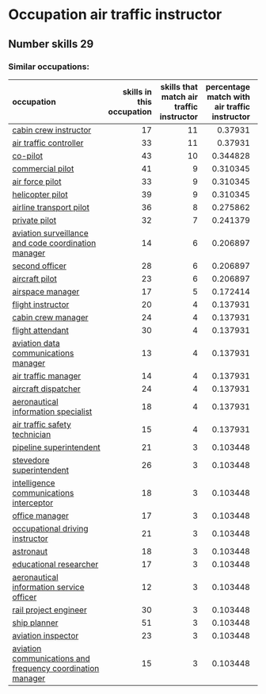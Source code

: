 # Occupation air traffic instructor
## Number skills 29
### Similar occupations:
| occupation                                                                                                                  |   skills in this occupation |   skills that match air traffic instructor |   percentage match with air traffic instructor |   skills not in air traffic instructor |
|:----------------------------------------------------------------------------------------------------------------------------|----------------------------:|-------------------------------------------:|-----------------------------------------------:|---------------------------------------:|
| [cabin crew instructor](cabin_crew_instructor.md)                                                                           |                          17 |                                         11 |                                       0.37931  |                                      6 |
| [air traffic controller](air_traffic_controller.md)                                                                         |                          33 |                                         11 |                                       0.37931  |                                     22 |
| [co-pilot](co-pilot.md)                                                                                                     |                          43 |                                         10 |                                       0.344828 |                                     33 |
| [commercial pilot](commercial_pilot.md)                                                                                     |                          41 |                                          9 |                                       0.310345 |                                     32 |
| [air force pilot](air_force_pilot.md)                                                                                       |                          33 |                                          9 |                                       0.310345 |                                     24 |
| [helicopter pilot](helicopter_pilot.md)                                                                                     |                          39 |                                          9 |                                       0.310345 |                                     30 |
| [airline transport pilot](airline_transport_pilot.md)                                                                       |                          36 |                                          8 |                                       0.275862 |                                     28 |
| [private pilot](private_pilot.md)                                                                                           |                          32 |                                          7 |                                       0.241379 |                                     25 |
| [aviation surveillance and code coordination manager](aviation_surveillance_and_code_coordination_manager.md)               |                          14 |                                          6 |                                       0.206897 |                                      8 |
| [second officer](second_officer.md)                                                                                         |                          28 |                                          6 |                                       0.206897 |                                     22 |
| [aircraft pilot](aircraft_pilot.md)                                                                                         |                          23 |                                          6 |                                       0.206897 |                                     17 |
| [airspace manager](airspace_manager.md)                                                                                     |                          17 |                                          5 |                                       0.172414 |                                     12 |
| [flight instructor](flight_instructor.md)                                                                                   |                          20 |                                          4 |                                       0.137931 |                                     16 |
| [cabin crew manager](cabin_crew_manager.md)                                                                                 |                          24 |                                          4 |                                       0.137931 |                                     20 |
| [flight attendant](flight_attendant.md)                                                                                     |                          30 |                                          4 |                                       0.137931 |                                     26 |
| [aviation data communications manager](aviation_data_communications_manager.md)                                             |                          13 |                                          4 |                                       0.137931 |                                      9 |
| [air traffic manager](air_traffic_manager.md)                                                                               |                          14 |                                          4 |                                       0.137931 |                                     10 |
| [aircraft dispatcher](aircraft_dispatcher.md)                                                                               |                          24 |                                          4 |                                       0.137931 |                                     20 |
| [aeronautical information specialist](aeronautical_information_specialist.md)                                               |                          18 |                                          4 |                                       0.137931 |                                     14 |
| [air traffic safety technician](air_traffic_safety_technician.md)                                                           |                          15 |                                          4 |                                       0.137931 |                                     11 |
| [pipeline superintendent](pipeline superintendent.md)                                                                       |                          21 |                                          3 |                                       0.103448 |                                     18 |
| [stevedore superintendent](stevedore_superintendent.md)                                                                     |                          26 |                                          3 |                                       0.103448 |                                     23 |
| [intelligence communications interceptor](intelligence_communications_interceptor.md)                                       |                          18 |                                          3 |                                       0.103448 |                                     15 |
| [office manager](office_manager.md)                                                                                         |                          17 |                                          3 |                                       0.103448 |                                     14 |
| [occupational driving instructor](occupational_driving_instructor.md)                                                       |                          21 |                                          3 |                                       0.103448 |                                     18 |
| [astronaut](astronaut.md)                                                                                                   |                          18 |                                          3 |                                       0.103448 |                                     15 |
| [educational researcher](educational_researcher.md)                                                                         |                          17 |                                          3 |                                       0.103448 |                                     14 |
| [aeronautical information service officer](aeronautical_information_service_officer.md)                                     |                          12 |                                          3 |                                       0.103448 |                                      9 |
| [rail project engineer](rail_project_engineer.md)                                                                           |                          30 |                                          3 |                                       0.103448 |                                     27 |
| [ship planner](ship_planner.md)                                                                                             |                          51 |                                          3 |                                       0.103448 |                                     48 |
| [aviation inspector](aviation_inspector.md)                                                                                 |                          23 |                                          3 |                                       0.103448 |                                     20 |
| [aviation communications and frequency coordination manager](aviation_communications_and_frequency_coordination_manager.md) |                          15 |                                          3 |                                       0.103448 |                                     12 |
